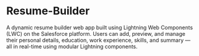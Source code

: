 # Resume-Builder
A dynamic resume builder web app built using Lightning Web Components (LWC) on the Salesforce platform. Users can add, preview, and manage their personal details, education, work experience, skills, and summary — all in real-time using modular Lightning components.

